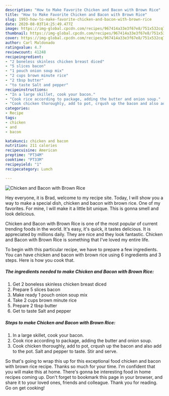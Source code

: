 ```yaml
---
description: "How to Make Favorite Chicken and Bacon with Brown Rice"
title: "How to Make Favorite Chicken and Bacon with Brown Rice"
slug: 1993-how-to-make-favorite-chicken-and-bacon-with-brown-rice
date: 2020-08-03T14:25:49.477Z
image: https://img-global.cpcdn.com/recipes/967414a33e3f67e8/751x532cq70/chicken-and-bacon-with-brown-rice-recipe-main-photo.jpg
thumbnail: https://img-global.cpcdn.com/recipes/967414a33e3f67e8/751x532cq70/chicken-and-bacon-with-brown-rice-recipe-main-photo.jpg
cover: https://img-global.cpcdn.com/recipes/967414a33e3f67e8/751x532cq70/chicken-and-bacon-with-brown-rice-recipe-main-photo.jpg
author: Carl Maldonado
ratingvalue: 4.7
reviewcount: 41248
recipeingredient:
- "2 boneless skinless chicken breast diced"
- "5 slices bacon"
- "1 pouch onion soup mix"
- "2 cups brown minute rice"
- "2 tbsp butter"
- "to taste Salt and pepper"
recipeinstructions:
- "In a large skillet, cook your bacon."
- "Cook rice according to package, adding the butter and onion soup."
- "Cook chicken thoroughly, add to pot, crqush up the bacon and also add to the pot. Salt and pepper to taste. Stir and serve."
categories:
- Recipe
tags:
- chicken
- and
- bacon

katakunci: chicken and bacon 
nutrition: 211 calories
recipecuisine: American
preptime: "PT34M"
cooktime: "PT33M"
recipeyield: "1"
recipecategory: Lunch

---
```



![Chicken and Bacon with Brown Rice](https://img-global.cpcdn.com/recipes/967414a33e3f67e8/751x532cq70/chicken-and-bacon-with-brown-rice-recipe-main-photo.jpg)

Hey everyone, it is Brad, welcome to my recipe site. Today, I will show you a way to make a special dish, chicken and bacon with brown rice. One of my favorites. For mine, I will make it a little bit unique. This is gonna smell and look delicious.

Chicken and Bacon with Brown Rice is one of the most popular of current trending foods in the world. It's easy, it's quick, it tastes delicious. It is appreciated by millions daily. They are nice and they look fantastic. Chicken and Bacon with Brown Rice is something that I've loved my entire life.




To begin with this particular recipe, we have to prepare a few ingredients. You can have chicken and bacon with brown rice using 6 ingredients and 3 steps. Here is how you cook that.

<!--inarticleads1-->

##### The ingredients needed to make Chicken and Bacon with Brown Rice:

1. Get 2 boneless skinless chicken breast diced
1. Prepare 5 slices bacon
1. Make ready 1 pouch onion soup mix
1. Take 2 cups brown minute rice
1. Prepare 2 tbsp butter
1. Get to taste Salt and pepper




<!--inarticleads2-->

##### Steps to make Chicken and Bacon with Brown Rice:

1. In a large skillet, cook your bacon.
1. Cook rice according to package, adding the butter and onion soup.
1. Cook chicken thoroughly, add to pot, crqush up the bacon and also add to the pot. Salt and pepper to taste. Stir and serve.




So that's going to wrap this up for this exceptional food chicken and bacon with brown rice recipe. Thanks so much for your time. I'm confident that you will make this at home. There's gonna be interesting food in home recipes coming up. Don't forget to bookmark this page in your browser, and share it to your loved ones, friends and colleague. Thank you for reading. Go on get cooking!
